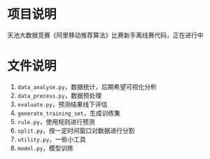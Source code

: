 # 项目说明
天池大数据竞赛《阿里移动推荐算法》比赛新手离线赛代码，正在进行中

# 文件说明
1. `data_analyse.py`，数据统计，后期希望可视化分析
2. `data_precess.py`，数据预处理
3. `evaluate.py`，预测结果线下评估
4. `generate_training_set`，生成训练集
5. `rule.py`，使用规则进行预测
6. `split.py`，按一定时间窗口对数据进行分割
7. `utility.py`，一些小工具
8. `model.py`，模型训练
